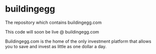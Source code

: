buildingegg
===========

The repository which contains buildingegg.com

This code will soon be live @ buildingegg.com

Buildingegg.com is the home of the only investment platform that allows you to save and invest as little as one dollar a day.
